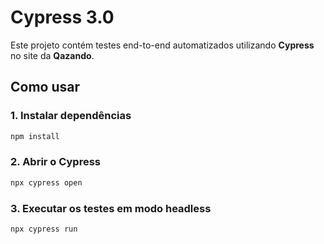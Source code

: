 # Cypress 3.0

Este projeto contém testes end-to-end automatizados utilizando **Cypress** no site da **Qazando**.

## Como usar

### 1. Instalar dependências
```bash
npm install
```

### 2. Abrir o Cypress
```bash
npx cypress open
```

### 3. Executar os testes em modo headless
```bash
npx cypress run
